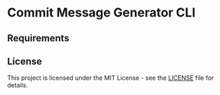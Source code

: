 Commit Message Generator CLI
==========================

## Requirements


## License

This project is licensed under the MIT License - see the [LICENSE](LICENSE) file for details.
